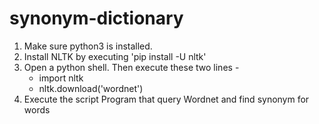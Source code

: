 # synonym-dictionary
1. Make sure python3 is installed.
2. Install NLTK by executing 'pip install -U nltk'
3. Open a python shell. Then execute these two lines -
    - import nltk
    - nltk.download('wordnet')
4. Execute the script
Program that query Wordnet and find synonym for words

